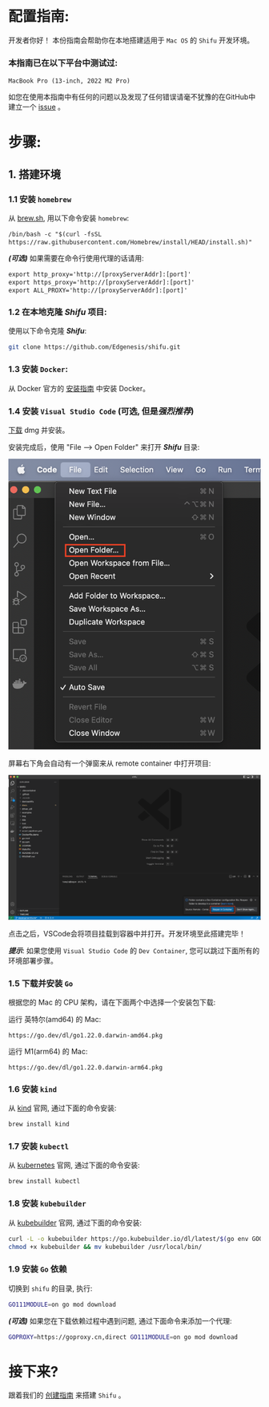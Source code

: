 # 配置指南:

开发者你好！ 本份指南会帮助你在本地搭建适用于 `Mac OS` 的 `Shifu` 开发环境。

### 本指南已在以下平台中测试过:
```
MacBook Pro (13-inch, 2022 M2 Pro)
```

如您在使用本指南中有任何的问题以及发现了任何错误请毫不犹豫的在GitHub中建立一个 [issue](https://github.com/Edgenesis/shifu/issues/new) 。

# 步骤:
## 1. 搭建环境

### 1.1 安装 `homebrew`

从 [brew.sh](https://brew.sh/), 用以下命令安装 ```homebrew```: 
```
/bin/bash -c "$(curl -fsSL https://raw.githubusercontent.com/Homebrew/install/HEAD/install.sh)"
```

***(可选)*** 如果需要在命令行使用代理的话请用:
```
export http_proxy='http://[proxyServerAddr]:[port]'
export https_proxy='http://[proxyServerAddr]:[port]'
export ALL_PROXY='http://[proxyServerAddr]:[port]'
```

### 1.2 在本地克隆 ***Shifu*** 项目:
使用以下命令克隆 ***Shifu***:
```sh
git clone https://github.com/Edgenesis/shifu.git
```

### 1.3 安装 `Docker`:
从 Docker 官方的 [安装指南](https://docs.docker.com/desktop/mac/install/) 中安装 Docker。

### 1.4 安装 `Visual Studio Code` (可选, 但是*强烈推荐*)

[下载](https://code.visualstudio.com/download) dmg 并安装。

安装完成后，使用 "File --> Open Folder" 来打开 ***Shifu*** 目录:

![Open folder](img/develop-vscode-1.png)

屏幕右下角会自动有一个弹窗来从 remote container 中打开项目:

![Remote container prompt](img/develop-vscode-2.png)

点击之后，VSCode会将项目挂载到容器中并打开。开发环境至此搭建完毕！


***提示***: 如果您使用 `Visual Studio Code` 的 `Dev Container`, 您可以跳过下面所有的环境部署步骤。

### 1.5 下载并安装 `Go`
根据您的 Mac 的 CPU 架构，请在下面两个中选择一个安装包下载:

运行 英特尔(amd64) 的 Mac:
```
https://go.dev/dl/go1.22.0.darwin-amd64.pkg
```
运行 M1(arm64) 的 Mac:
```
https://go.dev/dl/go1.22.0.darwin-arm64.pkg
```

### 1.6 安装 `kind`
从 [kind](https://kind.sigs.k8s.io/docs/user/quick-start/) 官网, 通过下面的命令安装:
```sh
brew install kind
```

### 1.7 安装 `kubectl`
从 [kubernetes](https://kubernetes.io/docs/tasks/tools/install-kubectl-macos/) 官网, 通过下面的命令安装:
```sh
brew install kubectl
```

### 1.8 安装 `kubebuilder`
从 [kubebuilder](https://book.kubebuilder.io/quick-start.html) 官网, 通过下面的命令安装:
```sh
curl -L -o kubebuilder https://go.kubebuilder.io/dl/latest/$(go env GOOS)/$(go env GOARCH)
chmod +x kubebuilder && mv kubebuilder /usr/local/bin/

```

### 1.9 安装 `Go` 依赖
切换到 `shifu` 的目录, 执行:
```sh
GO111MODULE=on go mod download
```
***(可选)*** 如果您在下载依赖过程中遇到问题, 通过下面命令来添加一个代理:
```sh
GOPROXY=https://goproxy.cn,direct GO111MODULE=on go mod download
```

# 接下来?
跟着我们的 [创建指南](build-shifu-zh.md) 来搭建 `Shifu` 。
